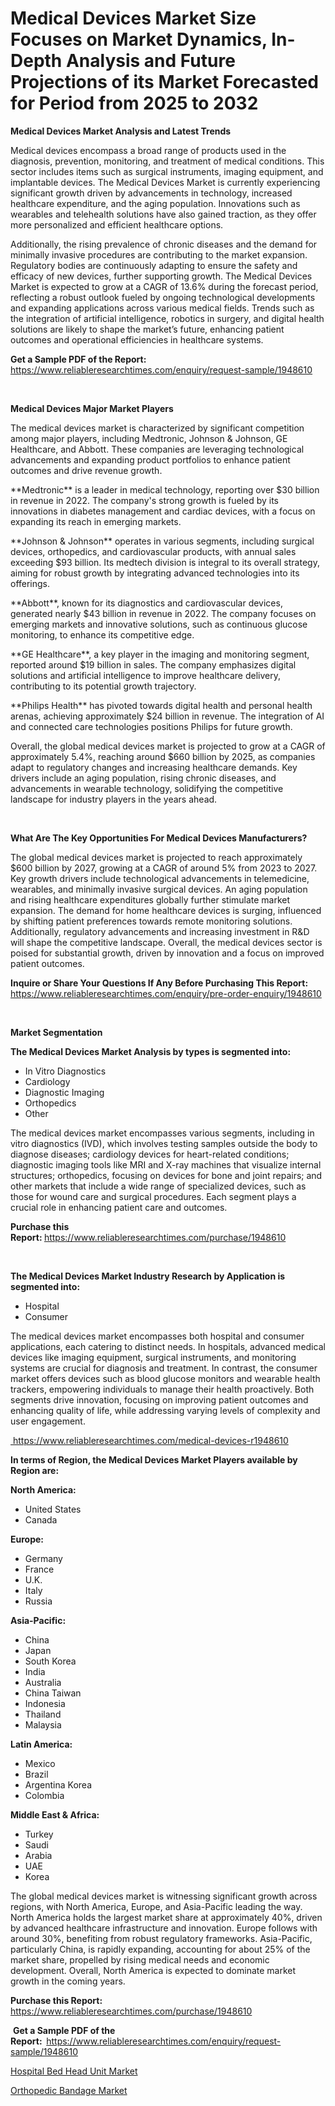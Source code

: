 <p><h1>Medical Devices Market Size Focuses on Market Dynamics, In-Depth Analysis and Future Projections of its Market Forecasted for Period from 2025 to 2032</h1></p><p><strong>Medical Devices Market Analysis and Latest Trends</strong></p>
<p><p>Medical devices encompass a broad range of products used in the diagnosis, prevention, monitoring, and treatment of medical conditions. This sector includes items such as surgical instruments, imaging equipment, and implantable devices. The Medical Devices Market is currently experiencing significant growth driven by advancements in technology, increased healthcare expenditure, and the aging population. Innovations such as wearables and telehealth solutions have also gained traction, as they offer more personalized and efficient healthcare options.</p><p>Additionally, the rising prevalence of chronic diseases and the demand for minimally invasive procedures are contributing to the market expansion. Regulatory bodies are continuously adapting to ensure the safety and efficacy of new devices, further supporting growth. The Medical Devices Market is expected to grow at a CAGR of 13.6% during the forecast period, reflecting a robust outlook fueled by ongoing technological developments and expanding applications across various medical fields. Trends such as the integration of artificial intelligence, robotics in surgery, and digital health solutions are likely to shape the market’s future, enhancing patient outcomes and operational efficiencies in healthcare systems.</p></p>
<p><strong>Get a Sample PDF of the Report:&nbsp;</strong> <a href="https://www.reliableresearchtimes.com/enquiry/request-sample/1948610?utm_campaign=2040&utm_medium=2&utm_source=Github&utm_content=ia&utm_term=03032025&utm_id=medical-devices">https://www.reliableresearchtimes.com/enquiry/request-sample/1948610</a></p>
<p>&nbsp;</p>
<p><strong>Medical Devices Major Market Players</strong></p>
<p><p>The medical devices market is characterized by significant competition among major players, including Medtronic, Johnson & Johnson, GE Healthcare, and Abbott. These companies are leveraging technological advancements and expanding product portfolios to enhance patient outcomes and drive revenue growth.</p><p>**Medtronic** is a leader in medical technology, reporting over $30 billion in revenue in 2022. The company's strong growth is fueled by its innovations in diabetes management and cardiac devices, with a focus on expanding its reach in emerging markets.</p><p>**Johnson & Johnson** operates in various segments, including surgical devices, orthopedics, and cardiovascular products, with annual sales exceeding $93 billion. Its medtech division is integral to its overall strategy, aiming for robust growth by integrating advanced technologies into its offerings.</p><p>**Abbott**, known for its diagnostics and cardiovascular devices, generated nearly $43 billion in revenue in 2022. The company focuses on emerging markets and innovative solutions, such as continuous glucose monitoring, to enhance its competitive edge.</p><p>**GE Healthcare**, a key player in the imaging and monitoring segment, reported around $19 billion in sales. The company emphasizes digital solutions and artificial intelligence to improve healthcare delivery, contributing to its potential growth trajectory.</p><p>**Philips Health** has pivoted towards digital health and personal health arenas, achieving approximately $24 billion in revenue. The integration of AI and connected care technologies positions Philips for future growth.</p><p>Overall, the global medical devices market is projected to grow at a CAGR of approximately 5.4%, reaching around $660 billion by 2025, as companies adapt to regulatory changes and increasing healthcare demands. Key drivers include an aging population, rising chronic diseases, and advancements in wearable technology, solidifying the competitive landscape for industry players in the years ahead.</p></p>
<p>&nbsp;</p>
<p><strong>What Are The Key Opportunities For Medical Devices Manufacturers?</strong></p>
<p><p>The global medical devices market is projected to reach approximately $600 billion by 2027, growing at a CAGR of around 5% from 2023 to 2027. Key growth drivers include technological advancements in telemedicine, wearables, and minimally invasive surgical devices. An aging population and rising healthcare expenditures globally further stimulate market expansion. The demand for home healthcare devices is surging, influenced by shifting patient preferences towards remote monitoring solutions. Additionally, regulatory advancements and increasing investment in R&D will shape the competitive landscape. Overall, the medical devices sector is poised for substantial growth, driven by innovation and a focus on improved patient outcomes.</p></p>
<p><strong>Inquire or Share Your Questions If Any Before Purchasing This Report:</strong> <a href="https://www.reliableresearchtimes.com/enquiry/pre-order-enquiry/1948610?utm_campaign=2040&utm_medium=2&utm_source=Github&utm_content=ia&utm_term=03032025&utm_id=medical-devices">https://www.reliableresearchtimes.com/enquiry/pre-order-enquiry/1948610</a></p>
<p>&nbsp;</p>
<p><strong>Market Segmentation</strong></p>
<p><strong>The Medical Devices Market Analysis by types is segmented into:</strong></p>
<p><ul><li>In Vitro Diagnostics</li><li>Cardiology</li><li>Diagnostic Imaging</li><li>Orthopedics</li><li>Other</li></ul></p>
<p><p>The medical devices market encompasses various segments, including in vitro diagnostics (IVD), which involves testing samples outside the body to diagnose diseases; cardiology devices for heart-related conditions; diagnostic imaging tools like MRI and X-ray machines that visualize internal structures; orthopedics, focusing on devices for bone and joint repairs; and other markets that include a wide range of specialized devices, such as those for wound care and surgical procedures. Each segment plays a crucial role in enhancing patient care and outcomes.</p></p>
<p><strong>Purchase this Report:&nbsp;</strong><a href="https://www.reliableresearchtimes.com/purchase/1948610?utm_campaign=2040&utm_medium=2&utm_source=Github&utm_content=ia&utm_term=03032025&utm_id=medical-devices">https://www.reliableresearchtimes.com/purchase/1948610</a></p>
<p>&nbsp;</p>
<p><strong>The Medical Devices Market Industry Research by Application is segmented into:</strong></p>
<p><ul><li>Hospital</li><li>Consumer</li></ul></p>
<p><p>The medical devices market encompasses both hospital and consumer applications, each catering to distinct needs. In hospitals, advanced medical devices like imaging equipment, surgical instruments, and monitoring systems are crucial for diagnosis and treatment. In contrast, the consumer market offers devices such as blood glucose monitors and wearable health trackers, empowering individuals to manage their health proactively. Both segments drive innovation, focusing on improving patient outcomes and enhancing quality of life, while addressing varying levels of complexity and user engagement.</p></p>
<p><a href="https://www.reliableresearchtimes.com/medical-devices-r1948610?utm_campaign=2040&utm_medium=2&utm_source=Github&utm_content=ia&utm_term=03032025&utm_id=medical-devices">&nbsp;https://www.reliableresearchtimes.com/medical-devices-r1948610</a></p>
<p><strong>In terms of Region, the Medical Devices Market Players available by Region are:</strong></p>
<p>
    <p> <strong> North America: </strong>
        <ul>
            <li>United States</li>
            <li>Canada</li>
        </ul>
        </p> 
    <p> <strong> Europe: </strong>
        <ul>
            <li>Germany</li>
            <li>France</li>
            <li>U.K.</li>
            <li>Italy</li>
            <li>Russia</li>
        </ul>
        </p> 
    <p> <strong> Asia-Pacific: </strong>
        <ul>
            <li>China</li>
            <li>Japan</li>
            <li>South Korea</li>
            <li>India</li>
            <li>Australia</li>
            <li>China Taiwan</li>
            <li>Indonesia</li>
            <li>Thailand</li>
            <li>Malaysia</li>
        </ul>
        </p> 
    <p> <strong> Latin America: </strong>
        <ul>
            <li>Mexico</li>
            <li>Brazil</li>
            <li>Argentina Korea</li>
            <li>Colombia</li>
        </ul>
        </p> 
    <p> <strong> Middle East & Africa: </strong>
        <ul>
            <li>Turkey</li>
            <li>Saudi</li>
            <li>Arabia</li>
            <li>UAE</li>
            <li>Korea</li>
        </ul>
    </p>
    </p>
<p><p>The global medical devices market is witnessing significant growth across regions, with North America, Europe, and Asia-Pacific leading the way. North America holds the largest market share at approximately 40%, driven by advanced healthcare infrastructure and innovation. Europe follows with around 30%, benefiting from robust regulatory frameworks. Asia-Pacific, particularly China, is rapidly expanding, accounting for about 25% of the market share, propelled by rising medical needs and economic development. Overall, North America is expected to dominate market growth in the coming years.</p></p>
<p><strong>Purchase this Report: </strong><a href="https://www.reliableresearchtimes.com/purchase/1948610?utm_campaign=2040&utm_medium=2&utm_source=Github&utm_content=ia&utm_term=03032025&utm_id=medical-devices">https://www.reliableresearchtimes.com/purchase/1948610</a></p>
<p>&nbsp;<strong>Get a Sample PDF of the Report:&nbsp;&nbsp;</strong><a href="https://www.reliableresearchtimes.com/enquiry/request-sample/1948610?utm_campaign=2040&utm_medium=2&utm_source=Github&utm_content=ia&utm_term=03032025&utm_id=medical-devices">https://www.reliableresearchtimes.com/enquiry/request-sample/1948610</a></p>
<p><strong></strong></p>
<p><p><a href="https://github.com/welidaeisya/Market-Research-Report-List-1/blob/main/hospital-bed-head-unit-market.md?utm_campaign=2040&utm_medium=2&utm_source=Github&utm_content=ia&utm_term=03032025&utm_id=medical-devices">Hospital Bed Head Unit Market</a></p><p><a href="https://github.com/anesimazikpd/Market-Research-Report-List-1/blob/main/orthopedic-bandage-market.md?utm_campaign=2040&utm_medium=2&utm_source=Github&utm_content=ia&utm_term=03032025&utm_id=medical-devices">Orthopedic Bandage Market</a></p></p>